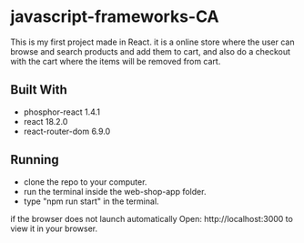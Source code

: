 # javascript-frameworks-CA

This is my first project made in React. it is a online store where
the user can browse and search products and add them to cart, and
also do a checkout with the cart where the items will be removed
from cart.

## Built With

- phosphor-react 1.4.1
- react 18.2.0
- react-router-dom 6.9.0

## Running

- clone the repo to your computer.
- run the terminal inside the web-shop-app folder.
- type "npm run start" in the terminal.

if the browser does not launch automatically Open:
http://localhost:3000 to view it in your browser.
